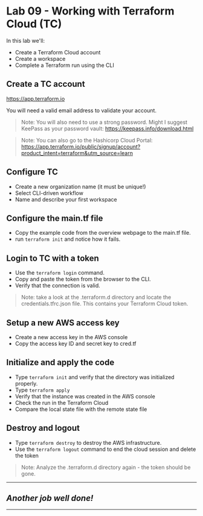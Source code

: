 # Lab 09 - Working with Terraform Cloud (TC)
In this lab we'll:
- Create a Terraform Cloud account
- Create a workspace
- Complete a Terraform run using the CLI

## Create a TC account
https://app.terraform.io

You will need a valid email address to validate your account.

> Note: You will also need to use a strong password. Might I suggest KeePass as your password vault: https://keepass.info/download.html

> Note: You can also go to the Hashicorp Cloud Portal: https://app.terraform.io/public/signup/account?product_intent=terraform&utm_source=learn

## Configure TC
- Create a new organization name (it must be unique!)
- Select CLI-driven workflow
- Name and describe your first workspace

## Configure the main.tf file
- Copy the example code from the overview webpage to the main.tf file.
- run `terraform init` and notice how it fails.
  
## Login to TC with a token
- Use the `terraform login` command.
- Copy and paste the token from the browser to the CLI.
- Verify that the connection is valid.

> Note: take a look at the .terraform.d directory and locate the credentials.tfrc.json file. This contains your Terraform Cloud token.

## Setup a new AWS access key
- Create a new access key in the AWS console
- Copy the access key ID and secret key to cred.tf

## Initialize and apply the code
- Type `terraform init` and verify that the directory was initialized properly.
- Type `terraform apply` 
- Verify that the instance was created in the AWS console
- Check the run in the Terraform Cloud
- Compare the local state file with the remote state file

## Destroy and logout
- Type `terraform destroy` to destroy the AWS infrastructure.
- Use the `terraform logout` command to end the cloud session and delete the token
  
> Note: Analyze the .terraform.d directory again - the token should be gone.

---
## *Another job well done!*
---


